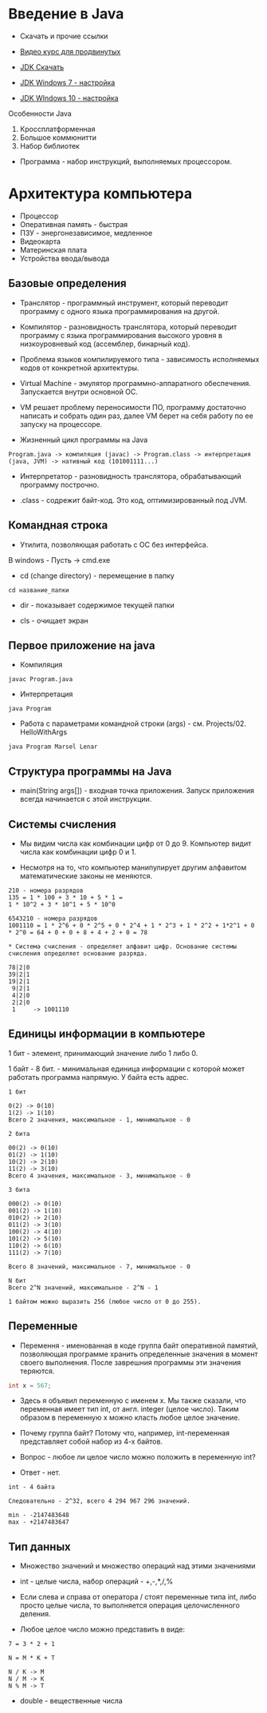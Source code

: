 # Введение в Java

* Скачать и прочие ссылки

* [Видео курс для продвинутых](https://www.youtube.com/watch?v=P_W3NbkwdIM&list=PLVJtKDGxOX1V8NpyHUAkrdezZDvgDhe4b)

* [JDK Скачать](https://www.oracle.com/technetwork/java/javase/downloads/jdk8-downloads-2133151.html)

* [JDK Windows 7 - настройка](http://www.fandroid.info/ustanovka-jdk-java-development-kit/) 

* [JDK WIndows 10 - настройка](https://alexnettm.com/windows/install-jdk-java-development-kit-in-windows-10.html)

Особенности Java

1. Кроссплатформенная
2. Большое коммюнитти
3. Набор библиотек

* Программа - набор инструкций, выполняемых процессором.

# Архитектура компьютера

* Процессор
* Оперативная память - быстрая
* ПЗУ - энергонезависимое, медленное
* Видеокарта
* Материнская плата
* Устройства ввода/вывода

## Базовые определения

* Транслятор - программный инструмент, который переводит программу с одного языка программирования на другой.
* Компилятор - разновидность транслятора, который переводит программу с языка программирования высокого уровня в низкоуровневый код (ассемблер, бинарный код).

* Проблема языков компилируемого типа - зависимость исполняемых кодов от конкретной архитектуры.

* Virtual Machine - эмулятор программно-аппаратного обеспечения. Запускается внутри основной ОС.

* VM решает проблему переносимости ПО, программу достаточно написать и собрать один раз, далее VM берет на себя работу по ее запуску на процессоре.

* Жизненный цикл программы на Java

```
Program.java -> компиляция (javac) -> Program.class -> интерпретация (java, JVM) -> нативный код (101001111...)
```

* Интерпретатор - разновидность транслятора, обрабатывающий программу построчно.

* .class - содрежит байт-код. Это код, оптимизированный под JVM.

## Командная строка

* Утилита, позволяющая работать с ОС без интерфейса.

В windows - Пусть -> cmd.exe

* cd (change directory) - перемещение в папку 

```
cd название_папки
```

* dir - показывает содержимое текущей папки

* cls - очищает экран


## Первое приложение на java

* Компиляция

```
javac Program.java
```

* Интерпретация 

```
java Program
```

* Работа с параметрами командной строки (args) - см. Projects/02. HelloWithArgs

```
java Program Marsel Lenar
```

## Структура программы на Java

* main(String args[]) - входная точка приложения. Запуск приложения всегда начинается с этой инструкции.

## Системы счисления

* Мы видим числа как комбинации цифр от 0 до 9. Компьютер видит числа как комбинации цифр 0 и 1.

* Несмотря на то, что компьютер манипулирует другим алфавитом математические законы не меняются.

```
210 - номера разрядов
135 = 1 * 100 + 3 * 10 + 5 * 1 = 
1 * 10^2 + 3 * 10^1 + 5 * 10^0

6543210 - номера разрядов
1001110 = 1 * 2^6 + 0 * 2^5 + 0 * 2^4 + 1 * 2^3 + 1 * 2^2 + 1*2^1 + 0 * 2^0 = 64 + 0 + 0 + 8 + 4 + 2 + 0 = 78

* Cистема счисления - определяет алфавит цифр. Основание системы счисления определяет основание разряда.

78|2|0
39|2|1
19|2|1
 9|2|1
 4|2|0
 2|2|0
 1     -> 1001110
```

## Единицы информации в компьютере

1 бит - элемент, принимающий значение либо 1 либо 0.

1 байт - 8 бит. - минимальная единица информации с которой может работать программа напрямую. У байта есть адрес.

```
1 бит 

0(2) -> 0(10)
1(2) -> 1(10)
Всего 2 значения, максимальное - 1, минимальное - 0

2 бита

00(2) -> 0(10)
01(2) -> 1(10)
10(2) -> 2(10)
11(2) -> 3(10)
Всего 4 значения, максимальное - 3, минимальное - 0

3 бита

000(2) -> 0(10)
001(2) -> 1(10)
010(2) -> 2(10)
011(2) -> 3(10)
100(2) -> 4(10)
101(2) -> 5(10)
110(2) -> 6(10)
111(2) -> 7(10)

Всего 8 значений, максимальное - 7, минимальное - 0

N бит
Всего 2^N значений, максимальное - 2^N - 1 

1 байтом можно выразить 256 (любое число от 0 до 255).
```

## Переменные

* Перемення - именованная в коде группа байт оперативной памятий, позволяющая программе хранить определенные значения в момент своего выполнения. После заврешния программы эти значения теряются.

```JAVA
int x = 567;
```

* Здесь я объявил переменную с именем x. Мы также сказали, что переменная имеет тип int, от англ. integer (целое число). Таким образом в переменную x можно класть любое целое значение.

* Почему группа байт? Потому что, например, int-переменная представляет собой набор из 4-х байтов.

* Вопрос - любое ли целое число можно положить в переменную int?

* Ответ - нет.

```
int - 4 байта

Следовательно - 2^32, всего 4 294 967 296 значений.

min - -2147483648
max - +2147483647
```

## Тип данных

* Множество значений и множество операций над этими значениями

* int - целые числа, набор операций - +,-,*,/,%

* Если слева и справа от оператора / стоят переменные типа int, либо просто целые числа, то выполняется операция целочисленного деления.

* Любое целое число можно представить в виде:

```
7 = 3 * 2 + 1

N = M * K + T

N / K -> M
N / M -> K
N % M -> T
```
* double - вещественные числа
